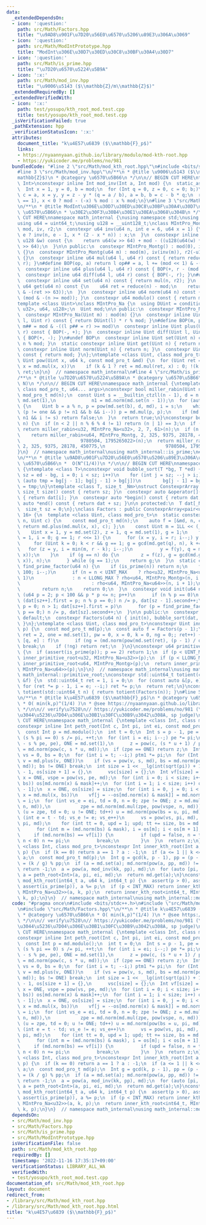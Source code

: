 ```yaml
---
data:
  _extendedDependsOn:
  - icon: ':question:'
    path: src/Math/Factors.hpp
    title: "\u9AD8\u901F\u7D20\u56E0\u6570\u5206\u89E3\u306A\u3069"
  - icon: ':question:'
    path: src/Math/ModIntPrototype.hpp
    title: "ModInt\u306E\u30D7\u30ED\u30C8\u30BF\u30A4\u30D7"
  - icon: ':question:'
    path: src/Math/is_prime.hpp
    title: "\u7D20\u6570\u5224\u5B9A"
  - icon: ':x:'
    path: src/Math/mod_inv.hpp
    title: "\u9006\u5143 ($\\mathbb{Z}/m\\mathbb{Z}$)"
  _extendedRequiredBy: []
  _extendedVerifiedWith:
  - icon: ':x:'
    path: test/yosupo/kth_root_mod.test.cpp
    title: test/yosupo/kth_root_mod.test.cpp
  _isVerificationFailed: true
  _pathExtension: hpp
  _verificationStatusIcon: ':x:'
  attributes:
    document_title: "k\u4E57\u6839 ($\\mathbb{F}_p$)"
    links:
    - https://nyaannyaan.github.io/library/modulo/mod-kth-root.hpp
    - https://yukicoder.me/problems/no/981
  bundledCode: "#line 2 \"src/Math/mod_kth_root.hpp\"\n#include <bits/stdc++.h>\n\
    #line 3 \"src/Math/mod_inv.hpp\"\n/**\n * @title \u9006\u5143 ($\\mathbb{Z}/m\\\
    mathbb{Z}$)\n * @category \u6570\u5B66\n */\n\n// BEGIN CUT HERE\ntemplate <class\
    \ Int>\nconstexpr inline Int mod_inv(Int a, Int mod) {\n  static_assert(std::is_signed_v<Int>);\n\
    \  Int x = 1, y = 0, b = mod;\n  for (Int q = 0, z = 0, c = 0; b;)\n    z = x,\
    \ c = a, x = y, y = z - y * (q = a / b), a = b, b = c - b * q;\n  return assert(a\
    \ == 1), x < 0 ? mod - (-x) % mod : x % mod;\n}\n#line 3 \"src/Math/ModIntPrototype.hpp\"\
    \n/**\n * @title ModInt\u306E\u30D7\u30ED\u30C8\u30BF\u30A4\u30D7\n * @category\
    \ \u6570\u5B66\n * \u30E2\u30F3\u30B4\u30E1\u30EA\u3068\u304B\n */\n\n// BEGIN\
    \ CUT HERE\nnamespace math_internal {\nusing namespace std;\nusing u32 = uint32_t;\n\
    using u64 = uint64_t;\nusing u128 = __uint128_t;\nclass MIntPro_Montg {\n  u64\
    \ mod, iv, r2;\n  constexpr u64 inv(u64 n, int e = 6, u64 x = 1) {\n    return\
    \ e ? inv(n, e - 1, x * (2 - x * n)) : x;\n  }\n  constexpr inline u64 reduce(const\
    \ u128 &w) const {\n    return u64(w >> 64) + mod - ((u128(u64(w) * iv) * mod)\
    \ >> 64);\n  }\n\n public:\n  constexpr MIntPro_Montg() : mod(0), iv(0), r2(0)\
    \ {}\n  constexpr MIntPro_Montg(u64 m) : mod(m), iv(inv(m)), r2(-u128(mod) % mod)\
    \ {}\n  constexpr inline u64 mul(u64 l, u64 r) const { return reduce(u128(l) *\
    \ r); }\n#define BOP(op, a) return l op## = a, l += (mod << 1) & -(l >> 63)\n\
    \  constexpr inline u64 plus(u64 l, u64 r) const { BOP(+, r - (mod << 1)); }\n\
    \  constexpr inline u64 diff(u64 l, u64 r) const { BOP(-, r); }\n#undef BOP\n\
    \  constexpr inline u64 set(u64 n) const { return mul(n, r2); }\n  constexpr inline\
    \ u64 get(u64 n) const {\n    u64 ret = reduce(n) - mod;\n    return ret + (mod\
    \ & -(ret >> 63));\n  }\n  constexpr inline u64 norm(u64 n) const { return n -\
    \ (mod & -(n >= mod)); }\n  constexpr u64 modulo() const { return mod; }\n};\n\
    template <class Uint>\nclass MIntPro_Na {\n  using DUint = conditional_t<is_same_v<Uint,\
    \ u32>, u64, u128>;\n  Uint mod;\n\n public:\n  constexpr MIntPro_Na() : mod(0){};\n\
    \  constexpr MIntPro_Na(Uint m) : mod(m) {}\n  constexpr inline Uint mul(Uint\
    \ l, Uint r) const { return DUint(l) * r % mod; }\n#define BOP(m, p) return l\
    \ m## = mod & -((l p## = r) >= mod)\n  constexpr inline Uint plus(Uint l, Uint\
    \ r) const { BOP(-, +); }\n  constexpr inline Uint diff(Uint l, Uint r) const\
    \ { BOP(+, -); }\n#undef BOP\n  constexpr inline Uint set(Uint n) const { return\
    \ n % mod; }\n  static constexpr inline Uint get(Uint n) { return n; }\n  static\
    \ constexpr inline Uint norm(Uint n) { return n; }\n  constexpr Uint modulo()\
    \ const { return mod; }\n};\ntemplate <class Uint, class mod_pro_t>\nconstexpr\
    \ Uint pow(Uint x, u64 k, const mod_pro_t &md) {\n  for (Uint ret = md.set(1);;\
    \ x = md.mul(x, x))\n    if (k & 1 ? ret = md.mul(ret, x) : 0; !(k >>= 1)) return\
    \ ret;\n}\n}  // namespace math_internal\n#line 4 \"src/Math/is_prime.hpp\"\n\
    /**\n * @title \u7D20\u6570\u5224\u5B9A\n * @category \u6570\u5B66\n *  O(log\
    \ N)\n */\n\n// BEGIN CUT HERE\nnamespace math_internal {\ntemplate <class Uint,\
    \ class mod_pro_t, u64... args>\nconstexpr bool miller_rabin(Uint n) {\n  const\
    \ mod_pro_t md(n);\n  const Uint s = __builtin_ctzll(n - 1), d = n >> s, one =\
    \ md.set(1),\n             n1 = md.norm(md.set(n - 1));\n  for (auto a : {args...})\
    \ {\n    Uint b = a % n, p = pow(md.set(b), d, md), i = s;\n    while (p = md.norm(p),\
    \ (p != one && p != n1 && b && i--)) p = md.mul(p, p);\n    if (md.norm(p) !=\
    \ n1 && i != s) return false;\n  }\n  return true;\n}\nconstexpr bool is_prime(u64\
    \ n) {\n  if (n < 2 || n % 6 % 4 != 1) return (n | 1) == 3;\n  if (n < UINT_MAX)\
    \ return miller_rabin<u32, MIntPro_Na<u32>, 2, 7, 61>(n);\n  if (n < LLONG_MAX)\n\
    \    return miller_rabin<u64, MIntPro_Montg, 2, 325, 9375, 28178, 450775,\n  \
    \                      9780504, 1795265022>(n);\n  return miller_rabin<u64, MIntPro_Na<u64>,\
    \ 2, 325, 9375, 28178, 450775,\n                      9780504, 1795265022>(n);\n\
    }\n}  // namespace math_internal\nusing math_internal::is_prime;\n#line 4 \"src/Math/Factors.hpp\"\
    \n/**\n * @title \u9AD8\u901F\u7D20\u56E0\u6570\u5206\u89E3\u306A\u3069\n * @category\
    \ \u6570\u5B66\n *  O(N^(1/4))\n */\n\n// BEGIN CUT HERE\nnamespace math_internal\
    \ {\ntemplate <class T>\nconstexpr void bubble_sort(T *bg, T *ed) {\n  for (int\
    \ sz = ed - bg, i = 0; i < sz; i++)\n    for (int j = sz; --j > i;)\n      if\
    \ (auto tmp = bg[j - 1]; bg[j - 1] > bg[j])\n        bg[j - 1] = bg[j], bg[j]\
    \ = tmp;\n}\ntemplate <class T, size_t _Nm>\nstruct ConstexprArray {\n  constexpr\
    \ size_t size() const { return sz; }\n  constexpr auto &operator[](int i) const\
    \ { return dat[i]; }\n  constexpr auto *begin() const { return dat; }\n  constexpr\
    \ auto *end() const { return dat + sz; }\n\n protected:\n  T dat[_Nm] = {};\n\
    \  size_t sz = 0;\n};\nclass Factors : public ConstexprArray<pair<u64, uint16_t>,\
    \ 16> {\n  template <class Uint, class mod_pro_t>\n  static constexpr Uint rho(Uint\
    \ n, Uint c) {\n    const mod_pro_t md(n);\n    auto f = [&md, n, c](Uint x) {\
    \ return md.plus(md.mul(x, x), c); };\n    const Uint m = 1LL << (__lg(n) / 5);\n\
    \    Uint x = 1, y = md.set(2), z = 1, q = md.set(1), g = 1;\n    for (Uint r\
    \ = 1, i = 0; g == 1; r <<= 1) {\n      for (x = y, i = r; i--;) y = f(y);\n \
    \     for (Uint k = 0; k < r && g == 1; g = gcd(md.get(q), n), k += m)\n     \
    \   for (z = y, i = min(m, r - k); i--;)\n          y = f(y), q = md.mul(q, md.diff(y,\
    \ x));\n    }\n    if (g == n) do {\n        z = f(z), g = gcd(md.get(md.diff(z,\
    \ x)), n);\n      } while (g == 1);\n    return g;\n  }\n  static constexpr u64\
    \ find_prime_factor(u64 n) {\n    if (is_prime(n)) return n;\n    for (u64 i =\
    \ 100; i--;)\n      if (n = n < UINT_MAX    ? rho<u32, MIntPro_Na<u32>>(n, i +\
    \ 1)\n              : n < LLONG_MAX ? rho<u64, MIntPro_Montg>(n, i + 1)\n    \
    \                          : rho<u64, MIntPro_Na<u64>>(n, i + 1);\n          is_prime(n))\n\
    \        return n;\n    return 0;\n  }\n  constexpr void init(u64 n) {\n    for\
    \ (u64 p = 2; p < 100 && p * p <= n; p++)\n      if (n % p == 0)\n        for\
    \ (dat[sz++].first = p; n % p == 0;) n /= p, dat[sz - 1].second++;\n    for (u64\
    \ p = 0; n > 1; dat[sz++].first = p)\n      for (p = find_prime_factor(n); n %\
    \ p == 0;) n /= p, dat[sz].second++;\n  }\n\n public:\n  constexpr Factors() =\
    \ default;\n  constexpr Factors(u64 n) { init(n), bubble_sort(dat, dat + sz);\
    \ }\n};\ntemplate <class Uint, class mod_pro_t>\nconstexpr Uint inner_primitive_root(Uint\
    \ p) {\n  const mod_pro_t md(p);\n  const auto f = Factors(p - 1);\n  for (Uint\
    \ ret = 2, one = md.set(1), pw = 0, x = 0, k = 0, ng = 0;; ret++) {\n    for (auto\
    \ [q, e] : f)\n      if (ng = (md.norm(pow(md.set(ret), (p - 1) / q, md)) == one))\
    \ break;\n    if (!ng) return ret;\n  }\n}\nconstexpr u64 primitive_root(u64 p)\
    \ {\n  if (assert(is_prime(p)); p == 2) return 1;\n  if (p < UINT_MAX) return\
    \ inner_primitive_root<u32, MIntPro_Na<u32>>(p);\n  if (p < LLONG_MAX) return\
    \ inner_primitive_root<u64, MIntPro_Montg>(p);\n  return inner_primitive_root<u64,\
    \ MIntPro_Na<u64>>(p);\n}\n}  // namespace math_internal\nusing math_internal::Factors,\
    \ math_internal::primitive_root;\nconstexpr std::uint64_t totient(const Factors\
    \ &f) {\n  std::uint64_t ret = 1, i = 0;\n  for (const auto &[p, e] : f)\n   \
    \ for (ret *= p - 1, i = e; --i;) ret *= p;\n  return ret;\n}\nconstexpr auto\
    \ totient(std::uint64_t n) { return totient(Factors(n)); }\n#line 5 \"src/Math/mod_kth_root.hpp\"\
    \n/**\n * @title k\u4E57\u6839 ($\\mathbb{F}_p$)\n * @category \u6570\u5B66\n\
    \ * O( min(k,p)^(1/4) )\n * @see https://nyaannyaan.github.io/library/modulo/mod-kth-root.hpp\n\
    \ */\n\n// verify\u7528\n// https://yukicoder.me/problems/no/981 (\u53B3\u3057\
    \u3044\u5236\u7D04\u306E\u30B1\u30FC\u30B9\u3042\u308A, sp judge)\n\n// BEGIN\
    \ CUT HERE\nnamespace math_internal {\ntemplate <class Int, class mod_pro_t>\n\
    constexpr inline Int peth_root(Int c, Int pi, int ei, const mod_pro_t &md) {\n\
    \  const Int p = md.modulo();\n  int t = 0;\n  Int s = p - 1, pe = 1;\n  while\
    \ (s % pi == 0) s /= pi, ++t;\n  for (int i = ei; i--;) pe *= pi;\n  Int u = mod_inv(pe\
    \ - s % pe, pe), ONE = md.set(1),\n      z = pow(c, (s * u + 1) / pe, md), zpe\
    \ = md.norm(pow(c, s * u, md));\n  if (zpe == ONE) return z;\n  Int ptm1 = 1,\
    \ vs = 0, bs = 0;\n  for (int i = t; --i;) ptm1 *= pi;\n  for (Int v = md.set(2);;\
    \ v = md.plus(v, ONE))\n    if (vs = pow(v, s, md), bs = md.norm(pow(vs, ptm1,\
    \ md)); bs != ONE) break;\n  int size = 1 << __lg(int(sqrt(pi)) + 1), mask = size\
    \ - 1, os[size + 1] = {},\n      vsc[size] = {};\n  Int vf[size] = {};\n  Int\
    \ x = ONE, vspe = pow(vs, pe, md);\n  for (int i = 0; i < size; i++, x = md.mul(x,\
    \ bs)) os[md.norm(x) & mask]++;\n  for (int i = 1; i < size; i++) os[i] += os[i\
    \ - 1];\n  x = ONE, os[size] = size;\n  for (int i = 0, j = 0; i < size; i++,\
    \ x = md.mul(x, bs))\n    vf[j = --os[md.norm(x) & mask]] = md.norm(x), vsc[j]\
    \ = i;\n  for (int vs_e = ei, td = 0, n = 0; zpe != ONE; z = md.mul(z, pow(vs,\
    \ n, md)),\n           zpe = md.norm(md.mul(zpe, pow(vspe, n, md)))) {\n    for\
    \ (u = zpe, td = 0; u != ONE; td++) u = md.norm(pow(bs = u, pi, md));\n    for\
    \ (int e = t - td; vs_e != e; vs_e++)\n      vs = pow(vs, pi, md), vspe = pow(vspe,\
    \ pi, md);\n    for (int tt = 0, upd = 1; upd; tt += size, bs = md.mul(bs, x))\n\
    \      for (int m = (md.norm(bs) & mask), i = os[m]; i < os[m + 1]; i++)\n   \
    \     if (md.norm(bs) == vf[i]) {\n          if (upd = false, n = tt - vsc[i];\
    \ n < 0) n += pi;\n          break;\n        }\n  }\n  return z;\n}\ntemplate\
    \ <class Int, class mod_pro_t>\nconstexpr Int inner_kth_root(Int a, u64 k, Int\
    \ p) {\n  if (k == 0) return a == 1 ? a : -1;\n  if (a <= 1 || k <= 1) return\
    \ a;\n  const mod_pro_t md(p);\n  Int g = gcd(k, p - 1), pp = (p - 1) / g, kk\
    \ = (k / g) % pp;\n  if (a = md.set(a); md.norm(pow(a, pp, md)) != md.set(1))\
    \ return -1;\n  a = pow(a, mod_inv(kk, pp), md);\n  for (auto [pi, ei] : Factors(g))\
    \ a = peth_root<Int>(a, pi, ei, md);\n  return md.get(a);\n}\nconstexpr int64_t\
    \ mod_kth_root(int64_t a, u64 k, int64_t p) {\n  assert(p > 0), assert(a > 0),\
    \ assert(is_prime(p)), a %= p;\n  if (p < INT_MAX) return inner_kth_root<int,\
    \ MIntPro_Na<u32>>(a, k, p);\n  return inner_kth_root<int64_t, MIntPro_Montg>(a,\
    \ k, p);\n}\n}  // namespace math_internal\nusing math_internal::mod_kth_root;\n"
  code: "#pragma once\n#include <bits/stdc++.h>\n#include \"src/Math/mod_inv.hpp\"\
    \n#include \"src/Math/Factors.hpp\"\n/**\n * @title k\u4E57\u6839 ($\\mathbb{F}_p$)\n\
    \ * @category \u6570\u5B66\n * O( min(k,p)^(1/4) )\n * @see https://nyaannyaan.github.io/library/modulo/mod-kth-root.hpp\n\
    \ */\n\n// verify\u7528\n// https://yukicoder.me/problems/no/981 (\u53B3\u3057\
    \u3044\u5236\u7D04\u306E\u30B1\u30FC\u30B9\u3042\u308A, sp judge)\n\n// BEGIN\
    \ CUT HERE\nnamespace math_internal {\ntemplate <class Int, class mod_pro_t>\n\
    constexpr inline Int peth_root(Int c, Int pi, int ei, const mod_pro_t &md) {\n\
    \  const Int p = md.modulo();\n  int t = 0;\n  Int s = p - 1, pe = 1;\n  while\
    \ (s % pi == 0) s /= pi, ++t;\n  for (int i = ei; i--;) pe *= pi;\n  Int u = mod_inv(pe\
    \ - s % pe, pe), ONE = md.set(1),\n      z = pow(c, (s * u + 1) / pe, md), zpe\
    \ = md.norm(pow(c, s * u, md));\n  if (zpe == ONE) return z;\n  Int ptm1 = 1,\
    \ vs = 0, bs = 0;\n  for (int i = t; --i;) ptm1 *= pi;\n  for (Int v = md.set(2);;\
    \ v = md.plus(v, ONE))\n    if (vs = pow(v, s, md), bs = md.norm(pow(vs, ptm1,\
    \ md)); bs != ONE) break;\n  int size = 1 << __lg(int(sqrt(pi)) + 1), mask = size\
    \ - 1, os[size + 1] = {},\n      vsc[size] = {};\n  Int vf[size] = {};\n  Int\
    \ x = ONE, vspe = pow(vs, pe, md);\n  for (int i = 0; i < size; i++, x = md.mul(x,\
    \ bs)) os[md.norm(x) & mask]++;\n  for (int i = 1; i < size; i++) os[i] += os[i\
    \ - 1];\n  x = ONE, os[size] = size;\n  for (int i = 0, j = 0; i < size; i++,\
    \ x = md.mul(x, bs))\n    vf[j = --os[md.norm(x) & mask]] = md.norm(x), vsc[j]\
    \ = i;\n  for (int vs_e = ei, td = 0, n = 0; zpe != ONE; z = md.mul(z, pow(vs,\
    \ n, md)),\n           zpe = md.norm(md.mul(zpe, pow(vspe, n, md)))) {\n    for\
    \ (u = zpe, td = 0; u != ONE; td++) u = md.norm(pow(bs = u, pi, md));\n    for\
    \ (int e = t - td; vs_e != e; vs_e++)\n      vs = pow(vs, pi, md), vspe = pow(vspe,\
    \ pi, md);\n    for (int tt = 0, upd = 1; upd; tt += size, bs = md.mul(bs, x))\n\
    \      for (int m = (md.norm(bs) & mask), i = os[m]; i < os[m + 1]; i++)\n   \
    \     if (md.norm(bs) == vf[i]) {\n          if (upd = false, n = tt - vsc[i];\
    \ n < 0) n += pi;\n          break;\n        }\n  }\n  return z;\n}\ntemplate\
    \ <class Int, class mod_pro_t>\nconstexpr Int inner_kth_root(Int a, u64 k, Int\
    \ p) {\n  if (k == 0) return a == 1 ? a : -1;\n  if (a <= 1 || k <= 1) return\
    \ a;\n  const mod_pro_t md(p);\n  Int g = gcd(k, p - 1), pp = (p - 1) / g, kk\
    \ = (k / g) % pp;\n  if (a = md.set(a); md.norm(pow(a, pp, md)) != md.set(1))\
    \ return -1;\n  a = pow(a, mod_inv(kk, pp), md);\n  for (auto [pi, ei] : Factors(g))\
    \ a = peth_root<Int>(a, pi, ei, md);\n  return md.get(a);\n}\nconstexpr int64_t\
    \ mod_kth_root(int64_t a, u64 k, int64_t p) {\n  assert(p > 0), assert(a > 0),\
    \ assert(is_prime(p)), a %= p;\n  if (p < INT_MAX) return inner_kth_root<int,\
    \ MIntPro_Na<u32>>(a, k, p);\n  return inner_kth_root<int64_t, MIntPro_Montg>(a,\
    \ k, p);\n}\n}  // namespace math_internal\nusing math_internal::mod_kth_root;"
  dependsOn:
  - src/Math/mod_inv.hpp
  - src/Math/Factors.hpp
  - src/Math/is_prime.hpp
  - src/Math/ModIntPrototype.hpp
  isVerificationFile: false
  path: src/Math/mod_kth_root.hpp
  requiredBy: []
  timestamp: '2022-11-16 17:35:17+09:00'
  verificationStatus: LIBRARY_ALL_WA
  verifiedWith:
  - test/yosupo/kth_root_mod.test.cpp
documentation_of: src/Math/mod_kth_root.hpp
layout: document
redirect_from:
- /library/src/Math/mod_kth_root.hpp
- /library/src/Math/mod_kth_root.hpp.html
title: "k\u4E57\u6839 ($\\mathbb{F}_p$)"
---
```

